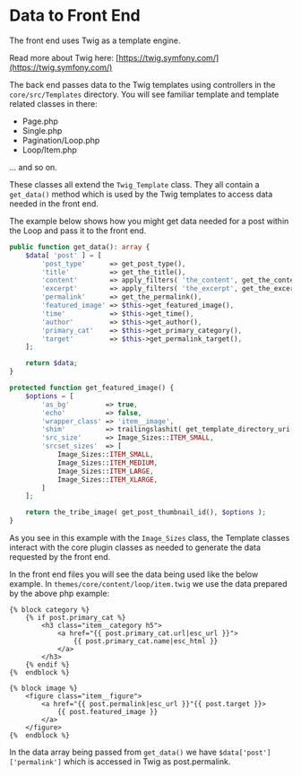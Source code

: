 # Data to Front End

The front end uses Twig as a template engine.

Read more about Twig here: [https://twig.symfony.com/](https://twig.symfony.com/)

The back end passes data to the Twig templates using controllers in the `core/src/Templates` directory.  You will see familiar template and template related classes in there:

- Page.php
- Single.php
- Pagination/Loop.php
- Loop/Item.php

... and so on.

These classes all extend the `Twig_Template` class.  They all contain a `get_data()` method which is used by the Twig templates to access data needed in the front end.

The example below shows how you might get data needed for a post within the Loop and pass it to the front end.

```php
public function get_data(): array {
    $data[ 'post' ] = [
        'post_type'      => get_post_type(),
        'title'          => get_the_title(),
        'content'        => apply_filters( 'the_content', get_the_content() ),
        'excerpt'        => apply_filters( 'the_excerpt', get_the_excerpt() ),
        'permalink'      => get_the_permalink(),
        'featured_image' => $this->get_featured_image(),
        'time'           => $this->get_time(),
        'author'         => $this->get_author(),
        'primary_cat'    => $this->get_primary_category(),
        'target'         => $this->get_permalink_target(),
    ];

    return $data;
}

protected function get_featured_image() {
    $options = [
        'as_bg'         => true,
        'echo'          => false,
        'wrapper_class' => 'item__image',
        'shim'          => trailingslashit( get_template_directory_uri() ) . 'img/shims/16x9.png',
        'src_size'      => Image_Sizes::ITEM_SMALL,
        'srcset_sizes'  => [
            Image_Sizes::ITEM_SMALL,
            Image_Sizes::ITEM_MEDIUM,
            Image_Sizes::ITEM_LARGE,
            Image_Sizes::ITEM_XLARGE,
        ]
    ];

    return the_tribe_image( get_post_thumbnail_id(), $options );
}
```

As you see in this example with the `Image_Sizes` class, the Template classes interact with the core plugin classes as needed to generate the data requested by the front end.

In the front end files you will see the data being used like the below example.  In `themes/core/content/loop/item.twig` we use the data prepared by the above php example:

```
{% block category %}
    {% if post.primary_cat %}
        <h3 class="item__category h5">
            <a href="{{ post.primary_cat.url|esc_url }}">
                {{ post.primary_cat.name|esc_html }}
            </a>
        </h3>
    {% endif %}
{%  endblock %}

{% block image %}
    <figure class="item__figure">
        <a href="{{ post.permalink|esc_url }}"{{ post.target }}>
            {{ post.featured_image }}
        </a>
    </figure>
{%  endblock %}
```

In the data array being passed from `get_data()` we have `$data['post']['permalink']` which is accessed in Twig as post.permalink.
